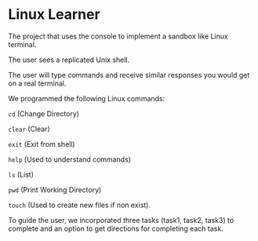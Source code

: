 # Linux Learner

The project that uses the console to implement a sandbox like Linux terminal. 

The user sees a replicated Unix shell.

The user will type commands and receive similar responses you would get on a real terminal.

We programmed the following Linux commands: 

```cd``` (Change Directory)

```clear``` (Clear)

```exit``` (Exit from shell)

```help``` (Used to understand commands)

```ls``` (List)

```pwd``` (Print Working Directory) 

```touch``` (Used to create new files if non exist).

To guide the user, we incorporated three tasks (task1, task2, task3) to complete and an option to get directions for completing each task. 

